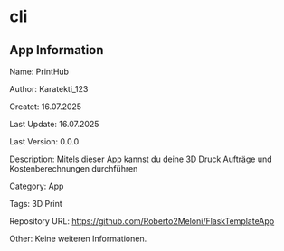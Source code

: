# cli

## App Information

Name: PrintHub

Author: Karatekti_123

Createt: 16.07.2025

Last Update: 16.07.2025

Last Version: 0.0.0

Description: Mitels dieser App kannst du deine 3D Druck Aufträge und Kostenberechnungen durchführen

Category: App

Tags: 3D Print

Repository URL: https://github.com/Roberto2Meloni/FlaskTemplateApp

Other: Keine weiteren Informationen.
